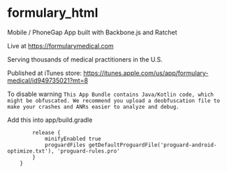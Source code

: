 # formulary_html
Mobile / PhoneGap App built with Backbone.js and Ratchet

Live at https://formularymedical.com

Serving thousands of medical practitioners in the U.S.

Published at iTunes store: https://itunes.apple.com/us/app/formulary-medical/id949735021?mt=8


To disable warning
`This App Bundle contains Java/Kotlin code, which might be obfuscated. We recommend you upload a deobfuscation file to make your crashes and ANRs easier to analyze and debug.`

Add this into app/build.gradle
``` buildTypes {
        release {
            minifyEnabled true
            proguardFiles getDefaultProguardFile('proguard-android-optimize.txt'), 'proguard-rules.pro'
        }
    }
```